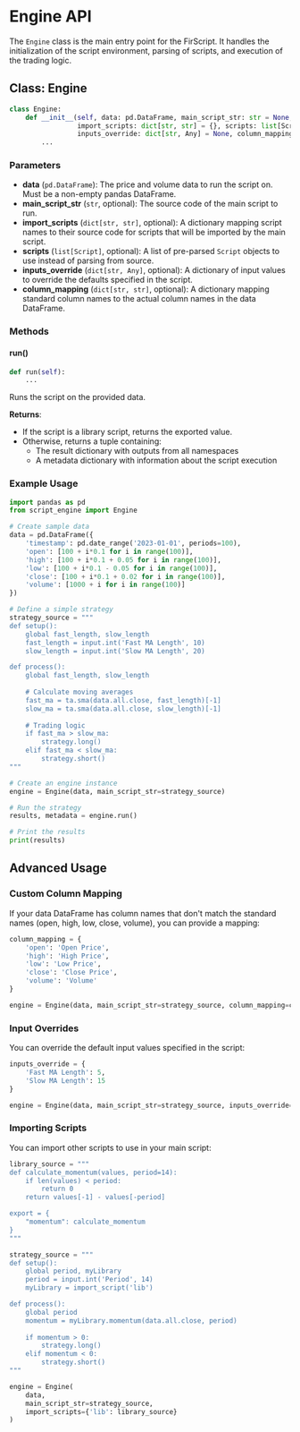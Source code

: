 # Engine API

The `Engine` class is the main entry point for the FirScript. It handles the initialization of the script environment, parsing of scripts, and execution of the trading logic.

## Class: Engine

```python
class Engine:
    def __init__(self, data: pd.DataFrame, main_script_str: str = None, 
                 import_scripts: dict[str, str] = {}, scripts: list[Script] = None, 
                 inputs_override: dict[str, Any] = None, column_mapping: dict[str, str] = None):
        ...
```

### Parameters

- **data** (`pd.DataFrame`): The price and volume data to run the script on. Must be a non-empty pandas DataFrame.
- **main_script_str** (`str`, optional): The source code of the main script to run.
- **import_scripts** (`dict[str, str]`, optional): A dictionary mapping script names to their source code for scripts that will be imported by the main script.
- **scripts** (`list[Script]`, optional): A list of pre-parsed `Script` objects to use instead of parsing from source.
- **inputs_override** (`dict[str, Any]`, optional): A dictionary of input values to override the defaults specified in the script.
- **column_mapping** (`dict[str, str]`, optional): A dictionary mapping standard column names to the actual column names in the data DataFrame.

### Methods

#### run()

```python
def run(self):
    ...
```

Runs the script on the provided data.

**Returns**:
- If the script is a library script, returns the exported value.
- Otherwise, returns a tuple containing:
  - The result dictionary with outputs from all namespaces
  - A metadata dictionary with information about the script execution

### Example Usage

```python
import pandas as pd
from script_engine import Engine

# Create sample data
data = pd.DataFrame({
    'timestamp': pd.date_range('2023-01-01', periods=100),
    'open': [100 + i*0.1 for i in range(100)],
    'high': [100 + i*0.1 + 0.05 for i in range(100)],
    'low': [100 + i*0.1 - 0.05 for i in range(100)],
    'close': [100 + i*0.1 + 0.02 for i in range(100)],
    'volume': [1000 + i for i in range(100)]
})

# Define a simple strategy
strategy_source = """
def setup():
    global fast_length, slow_length
    fast_length = input.int('Fast MA Length', 10)
    slow_length = input.int('Slow MA Length', 20)

def process():
    global fast_length, slow_length
    
    # Calculate moving averages
    fast_ma = ta.sma(data.all.close, fast_length)[-1]
    slow_ma = ta.sma(data.all.close, slow_length)[-1]
    
    # Trading logic
    if fast_ma > slow_ma:
        strategy.long()
    elif fast_ma < slow_ma:
        strategy.short()
"""

# Create an engine instance
engine = Engine(data, main_script_str=strategy_source)

# Run the strategy
results, metadata = engine.run()

# Print the results
print(results)
```

## Advanced Usage

### Custom Column Mapping

If your data DataFrame has column names that don't match the standard names (open, high, low, close, volume), you can provide a mapping:

```python
column_mapping = {
    'open': 'Open Price',
    'high': 'High Price',
    'low': 'Low Price',
    'close': 'Close Price',
    'volume': 'Volume'
}

engine = Engine(data, main_script_str=strategy_source, column_mapping=column_mapping)
```

### Input Overrides

You can override the default input values specified in the script:

```python
inputs_override = {
    'Fast MA Length': 5,
    'Slow MA Length': 15
}

engine = Engine(data, main_script_str=strategy_source, inputs_override=inputs_override)
```

### Importing Scripts

You can import other scripts to use in your main script:

```python
library_source = """
def calculate_momentum(values, period=14):
    if len(values) < period:
        return 0
    return values[-1] - values[-period]

export = {
    "momentum": calculate_momentum
}
"""

strategy_source = """
def setup():
    global period, myLibrary
    period = input.int('Period', 14)
    myLibrary = import_script('lib')

def process():
    global period
    momentum = myLibrary.momentum(data.all.close, period)
    
    if momentum > 0:
        strategy.long()
    elif momentum < 0:
        strategy.short()
"""

engine = Engine(
    data, 
    main_script_str=strategy_source,
    import_scripts={'lib': library_source}
)
```
